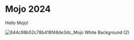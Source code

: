 # Mojo 2024

Hello Mojo!

![644c98b52c78b418f48de3dc_Mojo White Background (2)](https://github.com/companyakis/mojo/assets/77589867/e2f3ec68-c602-4dcc-b7b5-e4d32885580b)

